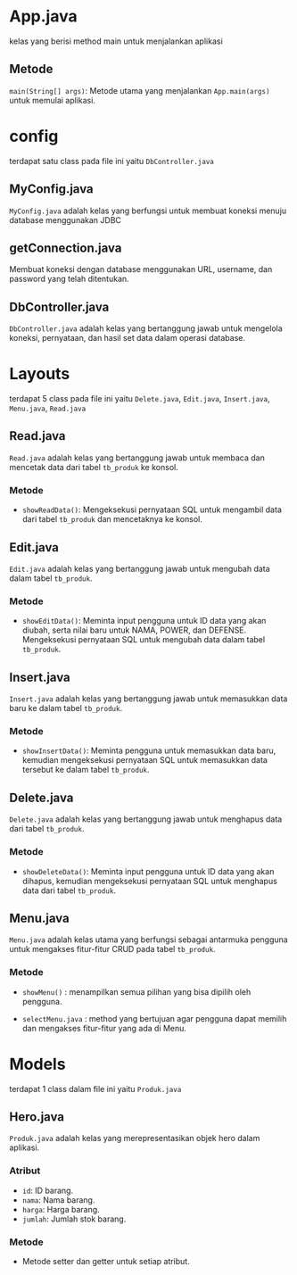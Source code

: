 # App.java

kelas yang berisi method main untuk menjalankan aplikasi

## Metode

`main(String[] args)`: Metode utama yang menjalankan `App.main(args)` untuk memulai aplikasi.

# config

terdapat satu class pada file ini yaitu `DbController.java`

## MyConfig.java

`MyConfig.java` adalah kelas yang berfungsi untuk membuat koneksi menuju database menggunakan JDBC

## getConnection.java

Membuat koneksi dengan database menggunakan URL, username, dan password yang telah ditentukan.

## DbController.java

`DbController.java` adalah kelas yang bertanggung jawab untuk mengelola koneksi, pernyataan, dan hasil set data dalam operasi database. 

# Layouts

terdapat 5 class pada file ini yaitu `Delete.java`, `Edit.java`, `Insert.java`, `Menu.java`, `Read.java`

## Read.java

`Read.java` adalah kelas yang bertanggung jawab untuk membaca dan mencetak data dari tabel `tb_produk` ke konsol.

### Metode

- `showReadData()`: Mengeksekusi pernyataan SQL untuk mengambil data dari tabel `tb_produk` dan mencetaknya ke konsol.

## Edit.java

`Edit.java` adalah kelas yang bertanggung jawab untuk mengubah data dalam tabel `tb_produk`.

### Metode

- `showEditData()`: Meminta input pengguna untuk ID data yang akan diubah, serta nilai baru untuk NAMA, POWER, dan DEFENSE. Mengeksekusi pernyataan SQL untuk mengubah data dalam tabel `tb_produk`.

## Insert.java

`Insert.java` adalah kelas yang bertanggung jawab untuk memasukkan data baru ke dalam tabel `tb_produk`.

### Metode

- `showInsertData()`: Meminta pengguna untuk memasukkan data baru, kemudian mengeksekusi pernyataan SQL untuk memasukkan data tersebut ke dalam tabel `tb_produk`.

## Delete.java

`Delete.java` adalah kelas yang bertanggung jawab untuk menghapus data dari tabel `tb_produk`.

### Metode

- `showDeleteData()`: Meminta input pengguna untuk ID data yang akan dihapus, kemudian mengeksekusi pernyataan SQL untuk menghapus data dari tabel `tb_produk`.

## Menu.java

`Menu.java` adalah kelas utama yang berfungsi sebagai antarmuka pengguna untuk mengakses fitur-fitur CRUD pada tabel `tb_produk`.

### Metode

- `showMenu()` : menampilkan semua pilihan yang bisa dipilih oleh pengguna.

- `selectMenu.java` : method yang bertujuan agar pengguna dapat memilih dan mengakses fitur-fitur yang ada di Menu.

# Models

terdapat 1 class dalam file ini yaitu `Produk.java`

## Hero.java

`Produk.java` adalah kelas yang merepresentasikan objek hero dalam aplikasi.

### Atribut

- `id`: ID barang.
- `nama`: Nama barang.
- `harga`: Harga barang.
- `jumlah`: Jumlah stok barang.

### Metode

- Metode setter dan getter untuk setiap atribut.
